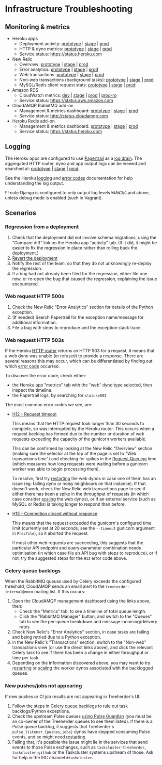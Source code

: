 # Infrastructure Troubleshooting

## Monitoring & metrics

- Heroku apps
  - Deployment activity:
    [prototype](https://dashboard.heroku.com/apps/treeherder-prototype/activity) |
    [stage](https://dashboard.heroku.com/apps/treeherder-stage/activity) |
    [prod](https://dashboard.heroku.com/apps/treeherder-prod/activity)
  - HTTP & dyno metrics:
    [prototype](https://dashboard.heroku.com/apps/treeherder-prototype/metrics) |
    [stage](https://dashboard.heroku.com/apps/treeherder-stage/metrics) |
    [prod](https://dashboard.heroku.com/apps/treeherder-prod/metrics)
  - Service status: <https://status.heroku.com>
- New Relic
  - Overview:
    [prototype](https://rpm.newrelic.com/accounts/677903/applications/7385291) |
    [stage](https://rpm.newrelic.com/accounts/677903/applications/14179733) |
    [prod](https://rpm.newrelic.com/accounts/677903/applications/14179757)
  - Error analytics:
    [prototype](https://rpm.newrelic.com/accounts/677903/applications/7385291/filterable_errors) |
    [stage](https://rpm.newrelic.com/accounts/677903/applications/14179733/filterable_errors) |
    [prod](https://rpm.newrelic.com/accounts/677903/applications/14179757/filterable_errors)
  - Web transactions:
    [prototype](https://rpm.newrelic.com/accounts/677903/applications/7385291/transactions?type=app) |
    [stage](https://rpm.newrelic.com/accounts/677903/applications/14179733/transactions?type=app) |
    [prod](https://rpm.newrelic.com/accounts/677903/applications/14179757/transactions?type=app)
  - Non-web transactions (background tasks):
    [prototype](https://rpm.newrelic.com/accounts/677903/applications/7385291/transactions?type=other&show_browser=false) |
    [stage](https://rpm.newrelic.com/accounts/677903/applications/14179733/transactions?type=other&show_browser=false) |
    [prod](https://rpm.newrelic.com/accounts/677903/applications/14179757/transactions?type=other&show_browser=false)
  - MySQL/Redis client request stats:
    [prototype](https://rpm.newrelic.com/accounts/677903/applications/7385291/datastores) |
    [stage](https://rpm.newrelic.com/accounts/677903/applications/14179733/datastores) |
    [prod](https://rpm.newrelic.com/accounts/677903/applications/14179757/datastores)
- Amazon RDS
  - CloudWatch metrics:
    [dev](https://console.aws.amazon.com/rds/home?region=us-east-1#database:id=treeherder-dev;is-cluster=false;tab=monitoring) |
    [stage](https://console.aws.amazon.com/rds/home?region=us-east-1#database:id=treeherder-stage;is-cluster=false;tab=monitoring) |
    [prod](https://console.aws.amazon.com/rds/home?region=us-east-1#database:id=treeherder-prod;is-cluster=false;tab=monitoring) |
    [prod-ro](https://console.aws.amazon.com/rds/home?region=us-east-1#database:id=treeherder-prod-ro;is-cluster=false;tab=monitoring)
  - Service status: <https://status.aws.amazon.com>
- CloudAMQP RabbitMQ add-on
  - Management & metrics dashboard:
    [prototype](https://addons-sso.heroku.com/apps/treeherder-prototype/addons/cloudamqp) |
    [stage](https://addons-sso.heroku.com/apps/treeherder-stage/addons/cloudamqp) |
    [prod](https://addons-sso.heroku.com/apps/treeherder-prod/addons/cloudamqp)
  - Service status: <http://status.cloudamqp.com>
- Heroku Redis add-on
  - Management & metrics dashboard:
    [prototype](https://addons-sso.heroku.com/apps/treeherder-prototype/addons/heroku-redis) |
    [stage](https://addons-sso.heroku.com/apps/treeherder-stage/addons/heroku-redis) |
    [prod](https://addons-sso.heroku.com/apps/treeherder-prod/addons/heroku-redis)
  - Service status: <https://status.heroku.com>

## Logging

The Heroku apps are configured to use [Papertrail] as a [log drain]. The aggregated
HTTP router, dyno and app output logs can be viewed and searched at:
[prototype](https://papertrailapp.com/systems/treeherder-prototype/events) |
[stage](https://papertrailapp.com/systems/treeherder-stage/events) |
[prod](https://papertrailapp.com/systems/treeherder-prod/events).

See the Heroku [logging] and [error codes] documentation for help understanding the log output.

[papertrail]: https://papertrailapp.com
[log drain]: https://devcenter.heroku.com/articles/log-drains
[logging]: https://devcenter.heroku.com/articles/logging
[error codes]: https://devcenter.heroku.com/articles/error-codes

<!-- prettier-ignore -->
!!! note
    Django is configured to only output log levels `WARNING` and above, unless debug
    mode is enabled (such in Vagrant).

## Scenarios

### Regression from a deployment

1. Check that the deployment did not involve schema migrations, using the "Compare diff"
   link on the Heroku app "activity" tab. (If it did, it might be easier to fix the
   regression in place rather than rolling back the deployment.)
2. [Revert the deployment](administration.md#reverting-deployments)
3. Notify the rest of the team, so that they do not unknowingly re-deploy the regression.
4. If a bug had not already been filed for the regression, either file one now, or re-open
   the bug that caused the regression, explaining the issue encountered.

### Web request HTTP 500s

1. Check the New Relic "Error Analytics" section for details of the Python exception.
2. (If needed) Search Papertrail for the exception name/message for additional information.
3. File a bug with steps to reproduce and the exception stack trace.

### Web request HTTP 503s

If the Heroku [HTTP router] returns an HTTP 503 for a request, it means that a web dyno was
unable (or refused) to provide a response. There are several reasons this may occur, which
can be differentiated by finding out which [error code][error codes] occurred.

To discover the error code, check either:

- the Heroku app "metrics" tab with the "web" dyno type selected, then inspect the timeline.
- the Papertrail logs, by searching for `status=503`

The most common error codes we see, are:

- [H12 - Request timeout][error-h12]

  This means that the HTTP request took longer than 30 seconds to complete, so was interrupted
  by the Heroku router. This occurs when a request backlog has formed due to the number or
  duration of web requests exceeding the capacity of the gunicorn workers available.

  This can be confirmed by looking at the New Relic "Overview" section (making sure the
  selector at the top of the page is set to "Web transactions time") and checking for spikes
  in the [Request Queuing] time (which measures how long requests were waiting before a
  gunicorn worker was able to begin processing them).

  To resolve, first try [restarting] the web dynos in case one of them has an issue (eg: failing
  dyno or noisy neighbours on that instance). If that doesn't work, check the New Relic web
  transactions page to see if either there has been a spike in the throughput of requests
  (in which case consider [scaling] the web dynos), or if an external service (such as MySQL
  or Redis) is taking longer to respond than before.

- [H13 - Connection closed without response][error-h13]:

  This means that the request exceeded the gunicorn's configured time limit (currently set
  at 20 seconds, see the `--timeout` gunicorn argument in `Procfile`), so it aborted the
  request.

  If most other web requests are succeeding, this suggests that the particular API endpoint
  and query-parameter combination needs optimisation (in which case file an API bug with
  steps to reproduce), or if not, try the suggested steps for the `H12` error code above.

[http router]: https://devcenter.heroku.com/articles/http-routing
[error code]: https://devcenter.heroku.com/articles/error-codes
[error-h12]: https://devcenter.heroku.com/articles/error-codes#h12-request-timeout
[error-h13]: https://devcenter.heroku.com/articles/error-codes#h13-connection-closed-without-response
[request queuing]: https://docs.newrelic.com/docs/apm/applications-menu/features/request-queuing-tracking-front-end-time
[restarting]: administration.md#restarting-dynos
[scaling]: administration.md#scaling-dynos

### Celery queue backlogs

When the RabbitMQ queues used by Celery exceeds the configured threshold, CloudAMQP sends
an email alert to the `treeherder-internal@moco` mailing list. If this occurs:

1. Open the CloudAMQP management dashboard using the links above, then:
   - Check the "Metrics" tab, to see a timeline of total queue length.
   - Click the "RabbitMQ Manager" button, and switch to the "Queues" tab to see
     the per-queue breakdown and message incoming/delivery rates.
2. Check New Relic's "Error Analytics" section, in case tasks are failing and being
   retried due to a Python exception.
3. In the New Relic's "Transactions" section, switch to the "Non-web" transactions view
   (or use the direct links above), and click the relevant Celery task to see if there
   has been a change in either throughput or time per task.
4. Depending on the information discovered above, you may want to try [restarting] or
   [scaling] the worker dynos associated with the backlogged queues.

### New pushes/jobs not appearing

If new pushes or CI job results are not appearing in Treeherder's UI:

1. Follow the steps in [Celery queue backlogs](#celery-queue-backlogs) to rule out
   task backlogs/Python exceptions.
2. Check the upstream Pulse queues [using Pulse Guardian] (you must be an co-owner of
   the Treeherder queues to see them listed). If there is a Pulse queue backlog,
   it suggests that Treeherder's `pulse_listener_{pushes,jobs}` dynos have stopped
   consuming Pulse events, and so might need [restarting].
3. Failing that, it's possible the issue might lie in the services that send events to
   those Pulse exchanges, such as `taskcluster-treeherder`, `taskcluster-github` or
   the Taskcluster systems upstream of those. Ask for help in the IRC channel
   `#taskcluster`.

[using pulse guardian]: https://pulseguardian.mozilla.org/queues
